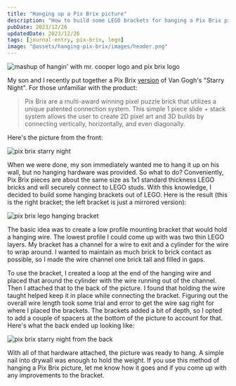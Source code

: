 ```yaml
---
title: "Hanging up a Pix Brix picture"
description: "How to build some LEGO brackets for hanging a Pix Brix picture"
pubDate: 2023/12/26
updatedDate: 2023/12/26
tags: [journal-entry, pix-brix, lego]
image: "@assets/hanging-pix-brix/images/header.png"
---
```


![mashup of hangin' with mr. cooper logo and pix brix logo](@assets/hanging-pix-brix/images/header.png "Hangin' with Pix Brix")

My son and I recently put together a Pix Brix [version](https://pix-brix.com/products/starry-night-kit) of Van Gogh's "Starry Night". For those unfamiliar with the product:

> Pix Brix are a multi-award winning pixel puzzle brick that utilizes a unique patented connection system. This simple 1 piece slide + stack system allows the user to create 2D pixel art and 3D builds by connecting vertically, horizontally, and even diagonally.

Here's the picture from the front:

![pix brix starry night](@assets/hanging-pix-brix/images/starry_night_front.jpg "Beautiful low res art")

When we were done, my son immediately wanted me to hang it up on his wall, but no hanging hardware was provided. So what to do? Conveniently, Pix Brix pieces are about the same size as 1x1 standard thickness LEGO bricks and will securely connect to LEGO studs. With this knowledge, I decided to build some hanging brackets out of LEGO. Here is the result (this is the right bracket; the left bracket is just a mirrored version):

![pix brix lego hanging bracket](@assets/hanging-pix-brix/images/starry_night_bracket.jpg "The final hanging bracket design")

The basic idea was to create a low profile mounting bracket that would hold a hanging wire. The lowest profile I could come up with was two thin LEGO layers. My bracket has a channel for a wire to exit and a cylinder for the wire to wrap around. I wanted to maintain as much brick to brick contact as possible, so I made the wire channel one brick tall and filled in gaps.

To use the bracket, I created a loop at the end of the hanging wire and placed that around the cylinder with the wire running out of the channel. Then I attached that to the back of the picture. I found that holding the wire taught helped keep it in place while connecting the bracket. Figuring out the overall wire length took some trial and error to get the wire sag right for where I placed the brackets. The brackets added a bit of depth, so I opted to add a couple of spacers at the bottom of the picture to account for that. Here's what the back ended up looking like:

![pix brix starry night from the back](@assets/hanging-pix-brix/images/starry_night_back.jpg "The back of the picture")

With all of that hardware attached, the picture was ready to hang. A simple nail into drywall was enough to hold the weight. If you use this method of hanging a Pix Brix picture, let me know how it goes and if you come up with any improvements to the bracket.